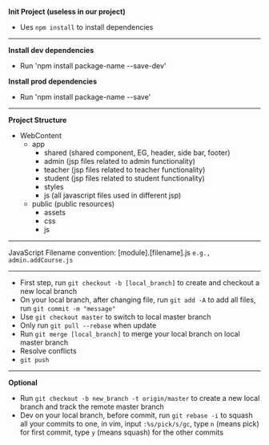 **Init Project (useless in our project)**

- Ues `npm install` to install dependencies

**************
**Install dev dependencies**
- Run 'npm install package-name --save-dev'

**Install prod dependencies**
- Run 'npm install package-name --save'

***********
**Project Structure**

- WebContent
	- app
		- shared (shared component, EG, header, side bar, footer)
		- admin (jsp files related to admin functionality)
		- teacher (jsp files related to teacher functionality)
		- student (jsp files related to student functionality)	 	
		- styles
		- js (all javascript files used in different jsp)
	- public (public resources)
		- assets
		- css
		- js 
		
************
JavaScript Filename convention: [module].[filename].js `e.g., admin.addCourse.js ` 

*************
- First step, run `git checkout -b [local_branch]` to create and checkout a new local branch
- On your local branch, after changing file, run `git add -A` to add all files, run `git commit -m "message"`
- Use `git checkout master` to switch to local master branch
- Only run `git pull --rebase` when update
- Run `git merge [local_branch]` to merge your local branch on local master branch
- Resolve conflicts
- `git push`

*******
**Optional**
- Run `git checkout -b new_branch -t origin/master` to create a new local branch and track the remote master branch
- Dev on your local branch, before commit, run `git rebase -i` to squash all your commits to one, in vim, input `:%s/pick/s/gc`, type `n` (means pick) for first commit, type `y` (means squash) for the other commits